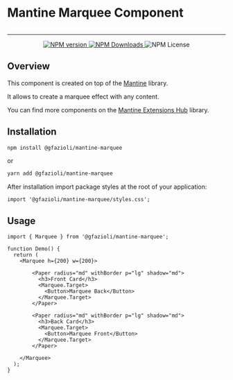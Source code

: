 # Mantine Marquee Component

<p align="center">
  <img alt="" src="https://github.com/gfazioli/mantine-marquee/assets/432181/cf1917a3-e7eb-4ecb-a525-85ff933c601d">
</p>

---

<p align="center">
  <a aria-label="NPM version" href="https://www.npmjs.com/package/@gfazioli/mantine-marquee">
    <img alt="NPM version" src="https://img.shields.io/npm/v/%40gfazioli%2Fmantine-marquee?style=for-the-badge">
  </a>
  
  <a aria-label="NPM version" href="https://www.npmjs.com/package/@gfazioli/mantine-marquee">
    <img alt="NPM Downloads" src="https://img.shields.io/npm/dm/%40gfazioli%2Fmantine-marquee?style=for-the-badge">
  </a>

  <img alt="NPM License" src="https://img.shields.io/npm/l/%40gfazioli%2Fmantine-marquee?style=for-the-badge">

</p>

## Overview

This component is created on top of the [Mantine](https://mantine.dev/) library.

It allows to create a marquee effect with any content.

You can find more components on the [Mantine Extensions Hub](https://mantine-extensions.vercel.app/) library.

## Installation

```sh
npm install @gfazioli/mantine-marquee
```
or 

```sh
yarn add @gfazioli/mantine-marquee
```

After installation import package styles at the root of your application:

```tsx
import '@gfazioli/mantine-marquee/styles.css';
```

## Usage

```tsx
import { Marquee } from '@gfazioli/mantine-marquee';

function Demo() {
  return (
    <Marquee h={200} w={200}>

        <Paper radius="md" withBorder p="lg" shadow="md">
          <h3>Front Card</h3>
          <Marquee.Target>
            <Button>Marquee Back</Button>
          </Marquee.Target>
        </Paper>

        <Paper radius="md" withBorder p="lg" shadow="md">
          <h3>Back Card</h3>
          <Marquee.Target>
            <Button>Marquee Front</Button>
          </Marquee.Target>
        </Paper>

    </Marquee>
  );
}
```



